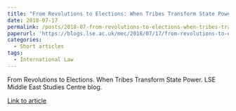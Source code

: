 ```yaml
---
title: "From Revolutions to Elections: When Tribes Transform State Power"
date: 2018-07-17
permalink: /posts/2018-07-from-revolutions-to-elections-when-tribes-transform-state-power/
paperurl: 'https://blogs.lse.ac.uk/mec/2018/07/17/from-revolutions-to-elections-when-tribes-transform-state-power/'
categories:
  - Short articles
tags:
  - International Law
---
```


From Revolutions to Elections. When Tribes Transform State Power. LSE Middle East Studies Centre blog.

[Link to article](https://blogs.lse.ac.uk/mec/2018/07/17/from-revolutions-to-elections-when-tribes-transform-state-power/)
